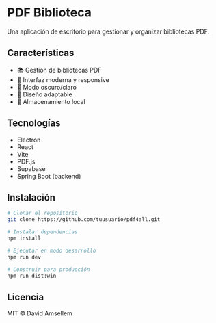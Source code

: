 # PDF Biblioteca

Una aplicación de escritorio para gestionar y organizar bibliotecas PDF.

## Características

- 📚 Gestión de bibliotecas PDF
- 🎨 Interfaz moderna y responsive
- 🌙 Modo oscuro/claro
- 📱 Diseño adaptable
- 💾 Almacenamiento local

## Tecnologías

- Electron
- React
- Vite
- PDF.js
- Supabase
- Spring Boot (backend)

## Instalación

```bash
# Clonar el repositorio
git clone https://github.com/tuusuario/pdf4all.git

# Instalar dependencias
npm install

# Ejecutar en modo desarrollo
npm run dev

# Construir para producción
npm run dist:win
```

## Licencia

MIT © David Amsellem